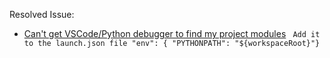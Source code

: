 Resolved Issue:

- [Can't get VSCode/Python debugger to find my project modules](https://stackoverflow.com/questions/53290328/cant-get-vscode-python-debugger-to-find-my-project-modules) ``` Add it to the launch.json file "env": { "PYTHONPATH": "${workspaceRoot}"}```
